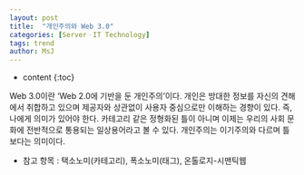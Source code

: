 ```yaml
---
layout: post
title:  "개인주의와 Web 3.0"
categories: [ServerㆍIT Technology]
tags: trend
author: MsJ
---
```


* content
{:toc}

Web 3.0이란 ‘Web 2.0에 기반을 둔 개인주의’이다. 개인은 방대한 정보를 자신의 견해에서 취합하고 있으며 제공자와 상관없이 사용자 중심으로만 이해하는 경향이 있다. 즉, 나에게 의미가 있어야 한다. 카테고리 같은 정형화된 틀이 아니며 이제는 우리의 사회 문화에 전반적으로 통용되는 일상용어라고 볼 수 있다. 개인주의는 이기주의와 다르며 틀보다는 의미이다.

* 참고 항목 : 택소노미(카테고리), 폭소노미(태그), 온톨로지-시맨틱웹
